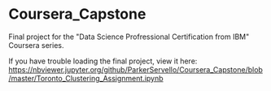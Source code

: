 # Coursera_Capstone
Final project for the "Data Science Profressional Certification from IBM" Coursera series.

If you have trouble loading the final project, view it here:
https://nbviewer.jupyter.org/github/ParkerServello/Coursera_Capstone/blob/master/Toronto_Clustering_Assignment.ipynb
